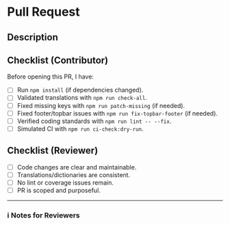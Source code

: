 # Pull Request

## Description

<!-- Describe the purpose of this PR. What problem does it solve? -->

## Checklist (Contributor)

Before opening this PR, I have:

- [ ] Run `npm install` (if dependencies changed).
- [ ] Validated translations with `npm run check-all`.
- [ ] Fixed missing keys with `npm run patch-missing` (if needed).
- [ ] Fixed footer/topbar issues with `npm run fix-topbar-footer` (if needed).
- [ ] Verified coding standards with `npm run lint -- --fix`.
- [ ] Simulated CI with `npm run ci-check:dry-run`.

## Checklist (Reviewer)

- [ ] Code changes are clear and maintainable.
- [ ] Translations/dictionaries are consistent.
- [ ] No lint or coverage issues remain.
- [ ] PR is scoped and purposeful.

---

### ℹ Notes for Reviewers

<!-- Add any special instructions or considerations for the reviewer here. -->
